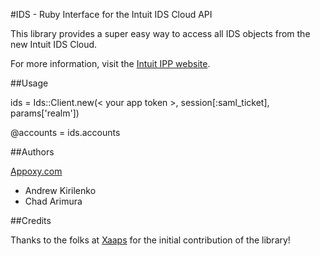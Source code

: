 #IDS - Ruby Interface for the Intuit IDS Cloud API

This library provides a super easy way to access all IDS objects from the new Intuit IDS Cloud.

For more information, visit the [Intuit IPP website](https://ipp.developer.intuit.com/ipp/federated).


##Usage

ids = Ids::Client.new(< your app token >, session[:saml_ticket], params['realm'])

@accounts = ids.accounts


##Authors

[Appoxy.com](http://www.appoxy.com)
* Andrew Kirilenko
* Chad Arimura


##Credits

Thanks to the folks at [Xaaps](http://www.xaaps.com) for the initial contribution of the library!